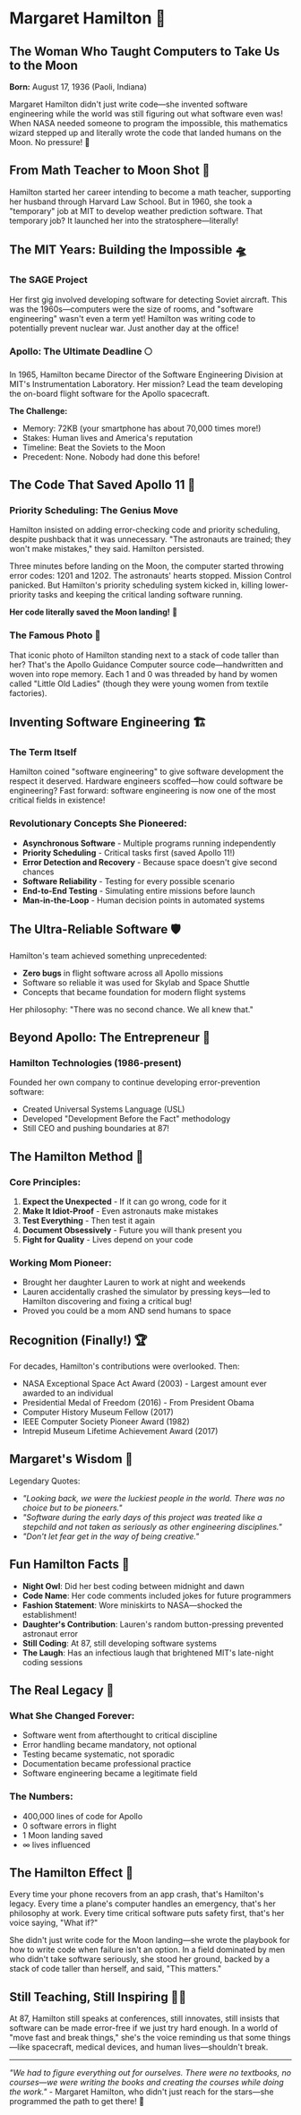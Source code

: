 # Margaret Hamilton 🚀

## The Woman Who Taught Computers to Take Us to the Moon

**Born:** August 17, 1936 (Paoli, Indiana)

Margaret Hamilton didn't just write code—she invented software engineering while the world was still figuring out what software even was! When NASA needed someone to program the impossible, this mathematics wizard stepped up and literally wrote the code that landed humans on the Moon. No pressure! 🌙

## From Math Teacher to Moon Shot 📐

Hamilton started her career intending to become a math teacher, supporting her husband through Harvard Law School. But in 1960, she took a "temporary" job at MIT to develop weather prediction software. That temporary job? It launched her into the stratosphere—literally!

## The MIT Years: Building the Impossible 🛸

### The SAGE Project
Her first gig involved developing software for detecting Soviet aircraft. This was the 1960s—computers were the size of rooms, and "software engineering" wasn't even a term yet! Hamilton was writing code to potentially prevent nuclear war. Just another day at the office!

### Apollo: The Ultimate Deadline 🌕

In 1965, Hamilton became Director of the Software Engineering Division at MIT's Instrumentation Laboratory. Her mission? Lead the team developing the on-board flight software for the Apollo spacecraft.

**The Challenge:**
- Memory: 72KB (your smartphone has about 70,000 times more!)
- Stakes: Human lives and America's reputation
- Timeline: Beat the Soviets to the Moon
- Precedent: None. Nobody had done this before!

## The Code That Saved Apollo 11 💫

### Priority Scheduling: The Genius Move
Hamilton insisted on adding error-checking code and priority scheduling, despite pushback that it was unnecessary. "The astronauts are trained; they won't make mistakes," they said. Hamilton persisted.

Three minutes before landing on the Moon, the computer started throwing error codes: 1201 and 1202. The astronauts' hearts stopped. Mission Control panicked. But Hamilton's priority scheduling system kicked in, killing lower-priority tasks and keeping the critical landing software running.

**Her code literally saved the Moon landing!** 🎯

### The Famous Photo 📸
That iconic photo of Hamilton standing next to a stack of code taller than her? That's the Apollo Guidance Computer source code—handwritten and woven into rope memory. Each 1 and 0 was threaded by hand by women called "Little Old Ladies" (though they were young women from textile factories).

## Inventing Software Engineering 🏗️

### The Term Itself
Hamilton coined "software engineering" to give software development the respect it deserved. Hardware engineers scoffed—how could software be engineering? Fast forward: software engineering is now one of the most critical fields in existence!

### Revolutionary Concepts She Pioneered:
- **Asynchronous Software** - Multiple programs running independently
- **Priority Scheduling** - Critical tasks first (saved Apollo 11!)
- **Error Detection and Recovery** - Because space doesn't give second chances
- **Software Reliability** - Testing for every possible scenario
- **End-to-End Testing** - Simulating entire missions before launch
- **Man-in-the-Loop** - Human decision points in automated systems

## The Ultra-Reliable Software 🛡️

Hamilton's team achieved something unprecedented:
- **Zero bugs** in flight software across all Apollo missions
- Software so reliable it was used for Skylab and Space Shuttle
- Concepts that became foundation for modern flight systems

Her philosophy: "There was no second chance. We all knew that."

## Beyond Apollo: The Entrepreneur 🚀

### Hamilton Technologies (1986-present)
Founded her own company to continue developing error-prevention software:
- Created Universal Systems Language (USL)
- Developed "Development Before the Fact" methodology
- Still CEO and pushing boundaries at 87!

## The Hamilton Method 🧬

### Core Principles:
1. **Expect the Unexpected** - If it can go wrong, code for it
2. **Make It Idiot-Proof** - Even astronauts make mistakes
3. **Test Everything** - Then test it again
4. **Document Obsessively** - Future you will thank present you
5. **Fight for Quality** - Lives depend on your code

### Working Mom Pioneer:
- Brought her daughter Lauren to work at night and weekends
- Lauren accidentally crashed the simulator by pressing keys—led to Hamilton discovering and fixing a critical bug!
- Proved you could be a mom AND send humans to space

## Recognition (Finally!) 🏆

For decades, Hamilton's contributions were overlooked. Then:
- NASA Exceptional Space Act Award (2003) - Largest amount ever awarded to an individual
- Presidential Medal of Freedom (2016) - From President Obama
- Computer History Museum Fellow (2017)
- IEEE Computer Society Pioneer Award (1982)
- Intrepid Museum Lifetime Achievement Award (2017)

## Margaret's Wisdom 💭

Legendary Quotes:
- *"Looking back, we were the luckiest people in the world. There was no choice but to be pioneers."*
- *"Software during the early days of this project was treated like a stepchild and not taken as seriously as other engineering disciplines."*
- *"Don't let fear get in the way of being creative."*

## Fun Hamilton Facts 🎪

- **Night Owl**: Did her best coding between midnight and dawn
- **Code Name**: Her code comments included jokes for future programmers
- **Fashion Statement**: Wore miniskirts to NASA—shocked the establishment!
- **Daughter's Contribution**: Lauren's random button-pressing prevented astronaut error
- **Still Coding**: At 87, still developing software systems
- **The Laugh**: Has an infectious laugh that brightened MIT's late-night coding sessions

## The Real Legacy 🌟

### What She Changed Forever:
- Software went from afterthought to critical discipline
- Error handling became mandatory, not optional
- Testing became systematic, not sporadic
- Documentation became professional practice
- Software engineering became a legitimate field

### The Numbers:
- 400,000 lines of code for Apollo
- 0 software errors in flight
- 1 Moon landing saved
- ∞ lives influenced

## The Hamilton Effect 🌈

Every time your phone recovers from an app crash, that's Hamilton's legacy. Every time a plane's computer handles an emergency, that's her philosophy at work. Every time critical software puts safety first, that's her voice saying, "What if?"

She didn't just write code for the Moon landing—she wrote the playbook for how to write code when failure isn't an option. In a field dominated by men who didn't take software seriously, she stood her ground, backed by a stack of code taller than herself, and said, "This matters."

## Still Teaching, Still Inspiring 👩‍🏫

At 87, Hamilton still speaks at conferences, still innovates, still insists that software can be made error-free if we just try hard enough. In a world of "move fast and break things," she's the voice reminding us that some things—like spacecraft, medical devices, and human lives—shouldn't break.

---

*"We had to figure everything out for ourselves. There were no textbooks, no courses—we were writing the books and creating the courses while doing the work."* - Margaret Hamilton, who didn't just reach for the stars—she programmed the path to get there! 🌌